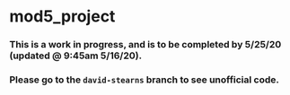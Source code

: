# mod5_project
  
### This is a work in progress, and is to be completed by 5/25/20 (updated @ 9:45am 5/16/20).  
### Please go to the `david-stearns` branch to see unofficial code.
